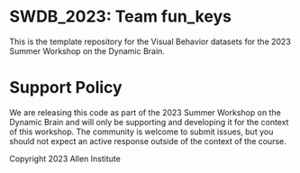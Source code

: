# SWDB_2023: Team fun_keys

This is the template repository for the Visual Behavior datasets for the 2023 Summer Workshop on the Dynamic Brain.

# Support Policy

We are releasing this code as part of the 2023 Summer Workshop on the Dynamic Brain and will only be supporting and developing it for the context of this workshop. The community is welcome to submit issues, but you should not expect an active response outside of the context of the course.

Copyright 2023 Allen Institute






